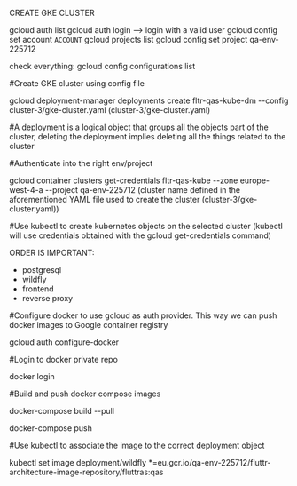 CREATE GKE CLUSTER


gcloud auth list 
gcloud auth login --> login with a valid user 
gcloud config set account `ACCOUNT`
gcloud projects list
gcloud config set project qa-env-225712


check everything: gcloud config configurations list


#Create GKE cluster using config file

gcloud deployment-manager deployments create fltr-qas-kube-dm --config cluster-3/gke-cluster.yaml (cluster-3/gke-cluster.yaml)

#A deployment is a logical object that groups all the objects part of the cluster, deleting the deployment implies deleting all the things related to the cluster

#Authenticate into the right env/project

gcloud container clusters get-credentials fltr-qas-kube --zone europe-west-4-a --project qa-env-225712 (cluster name defined in the aforementioned YAML file used to create the cluster (cluster-3/gke-cluster.yaml))

#Use kubectl to create kubernetes objects on the selected cluster (kubectl will use credentials obtained with the gcloud get-credentials command)

ORDER IS IMPORTANT:

- postgresql
- wildfly
- frontend
- reverse proxy

#Configure docker to use gcloud as auth provider. This way we can push docker images to Google container registry

gcloud auth configure-docker

#Login to docker private repo

docker login

#Build and push docker compose images

docker-compose build --pull

docker-compose push

#Use kubectl to associate the image to the correct deployment object

kubectl set image deployment/wildfly *=eu.gcr.io/qa-env-225712/fluttr-architecture-image-repository/fluttras:qas
